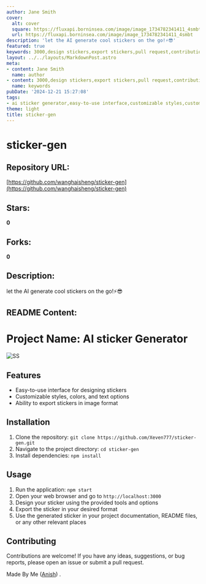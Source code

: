 ```yaml
---
author: Jane Smith
cover:
  alt: cover
  square: https://fluxapi.borninsea.com/image/image_1734782341411_4smbt
  url: https://fluxapi.borninsea.com/image/image_1734782341411_4smbt
description: 'let the AI generate cool stickers on the go!⚡😎'
featured: true
keywords: 3000,design stickers,export stickers,pull request,contributionswelcome
layout: ../../layouts/MarkdownPost.astro
meta:
- content: Jane Smith
  name: author
- content: 3000,design stickers,export stickers,pull request,contributionswelcome
  name: keywords
pubDate: '2024-12-21 15:27:08'
tags:
- ai sticker generator,easy-to-use interface,customizable styles,customizable colors,customizable text options,export in image format,installation,git,npm,web application,contribute
theme: light
title: sticker-gen
---
```


# sticker-gen

## Repository URL: 
[https://github.com/wanghaisheng/sticker-gen](https://github.com/wanghaisheng/sticker-gen)

## Stars: 
**0**

## Forks: 
**0**

## Description: 
let the AI generate cool stickers on the go!⚡😎

## README Content: 
# Project Name: AI sticker Generator

![SS](public/mockup.jpg)

## Features

- Easy-to-use interface for designing stickers
- Customizable styles, colors, and text options
- Ability to export stickers in image format

## Installation

1. Clone the repository: `git clone https://github.com/Xeven777/sticker-gen.git`
2. Navigate to the project directory: `cd sticker-gen`
3. Install dependencies: `npm install`

## Usage

1. Run the application: `npm start`
2. Open your web browser and go to `http://localhost:3000`
3. Design your sticker using the provided tools and options
4. Export the sticker in your desired format
5. Use the generated sticker in your project documentation, README files, or any other relevant places

## Contributing

Contributions are welcome! If you have any ideas, suggestions, or bug reports, please open an issue or submit a pull request.

Made By Me ([Anish](https://bento.me/anish7)) .

